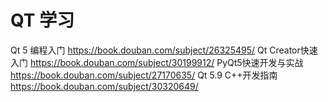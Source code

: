 # QT 学习
Qt 5 编程入门 https://book.douban.com/subject/26325495/
Qt Creator快速入门 https://book.douban.com/subject/30199912/
PyQt5快速开发与实战 https://book.douban.com/subject/27170635/
Qt 5.9 C++开发指南 https://book.douban.com/subject/30320649/



```js 

```